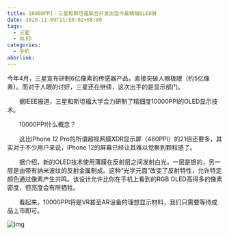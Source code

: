 ```yaml
---
title: 10000PPI：三星和斯坦福联合开发出迄今最精细OLED屏
date: 2020-11-09T11:50:02+08:00
tags:
  - 三星
  - OLED
categories:
  - 手机
abbrlink:
---
```


今年4月，三星宣布研制6亿像素的传感器产品，直接突破人眼极限（约5亿像素）。而对于人眼的讨好，三星还在继续，这次出手的是显示部门。

　　据IEEE报道，三星和斯坦福大学合力研制了精细度10000PPI的OLED显示技术。

　　10000PPI什么概念？

　　这比iPhone 12 Pro的所谓超视网膜XDR显示屏（460PPI）的21倍还要多，其实对于不少用户来说，iPhone 12的屏幕已经让其难以觉察到颗粒感了。

　　据介绍，新的OLED技术使用薄膜在反射层之间发射白光，一层是银的，另一层是由带有纳米波纹的反射金属制成。这种“光学元面”改变了反射特性，允许特定颜色通过像素产生共鸣。该设计允许比你在手机上看到的RGB OLED高得多的像素密度，但亮度会有所牺牲。

　　看起来，10000PPI将是VR甚至AR设备的理想显示材料，我们只需要等待成品上市即可。

![img](https://cdn.jsdelivr.net/gh/yakeing/Documentation@main/Hexo/images/e08d-kcaeqzw9286873.jpg)